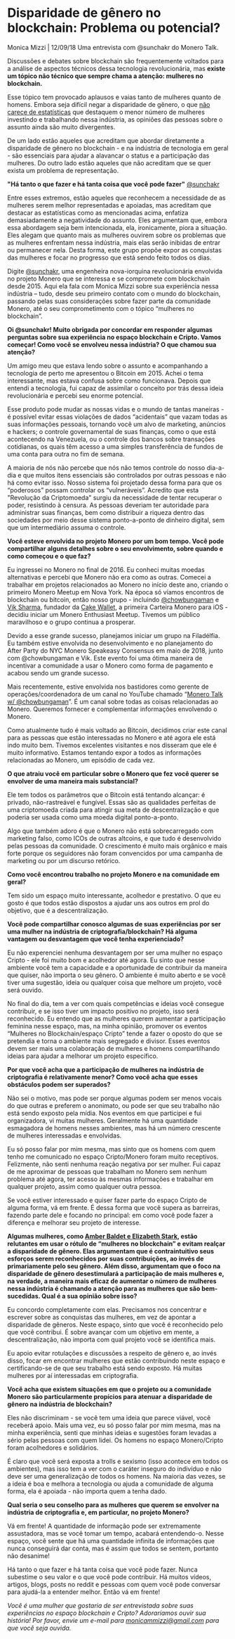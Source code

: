 # Disparidade de gênero no blockchain: Problema ou potencial?

Monica Mizzi | 12/09/18 Uma entrevista com @sunchakr do Monero Talk.

Discussões e debates sobre blockchain são frequentemente voltados para a análise de aspectos técnicos dessa tecnologia revolucionária, mas **existe um tópico não técnico que sempre chama a atenção: mulheres no blockchain.**

Esse tópico tem provocado aplausos e vaias tanto de mulheres quanto de homens. Embora seja difícil negar a disparidade de gênero, o que [não carece de estatísticas](https://cointelegraph.com/news/women-in-blockchain-and-crypto-how-to-tackle-gender-inequality) que destaquem o menor número de mulheres investindo e trabalhando nessa indústria, as opiniões das pessoas sobre o assunto ainda são muito divergentes.

De um lado estão aqueles que acreditam que abordar diretamente a disparidade de gênero no blockchain - e na indústria de tecnologia em geral - são essenciais para ajudar a alavancar o status e a participação das mulheres. Do outro lado estão aqueles que não acreditam que se quer exista um problema de representação.

**"Há tanto o que fazer e há tanta coisa que você pode fazer"**
[@sunchakr](https://twitter.com/sunchakr)

Entre esses extremos, estão aqueles que reconhecem a necessidade de as mulheres serem melhor representadas e apoiadas, mas acreditam que destacar as estatísticas como as mencionadas acima, enfatiza demasiadamente a negatividade do assunto. Eles argumentam que, embora essa abordagem seja bem intencionada, ela, ironicamente, piora a situação. Eles alegam que quanto mais as mulheres ouvirem sobre os problemas que as mulheres enfrentam nessa indústria, mais elas serão inibidas de entrar ou permanecer nela. Desta forma, este grupo propõe expor as conquistas das mulheres e focar no progresso que está sendo feito todos os dias.

Digite [@sunchakr](https://twitter.com/sunchakr), uma engenheira nova-iorquina revolucionária envolvida no projeto Monero que se interessa e se compromete com blockchain desde 2015. Aqui ela fala com Monica Mizzi sobre sua experiência nessa indústria – tudo, desde seu primeiro contato com o mundo do blockchain, passando pelas suas considerações sobre fazer parte da comunidade Monero, até o seu comprometimento com o tópico “mulheres no blockchain”.

**Oi @sunchakr! Muito obrigada por concordar em responder algumas perguntas sobre sua experiência no espaço blockchain e Cripto. Vamos começar! Como você se envolveu nessa indústria? O que chamou sua atenção?**

Um amigo meu que estava lendo sobre o assunto e acompanhando a tecnologia de perto me apresentou o Bitcoin em 2015. Achei o tema interessante, mas estava confusa sobre como funcionava. Depois que entendi a tecnologia, fui capaz de assimilar o conceito por trás dessa ideia revolucionária e percebi seu enorme potencial.

Esse produto pode mudar as nossas vidas e o mundo de tantas maneiras - é possível evitar essas violações de dados “acidentais” que vazam todas as suas informações pessoais, tornando você um alvo de marketing, anúncios e hackers; o controle governamental de suas finanças, como o que está acontecendo na Venezuela, ou o controle dos bancos sobre transações cotidianas, os quais têm acesso a uma simples transferência de fundos de uma conta para outra no fim de semana.

A maioria de nós não percebe que nós não temos controle do nosso dia-a-dia e que muitos itens essenciais são controlados por outras pessoas e não há como evitar isso. Nosso sistema foi projetado dessa forma para que os “poderosos” possam controlar os “vulneráveis”. Acredito que esta "Revolução da Criptomoeda" surgiu da necessidade de tentar recuperar o poder, resistindo à censura. As pessoas deveriam ter autoridade para administrar suas finanças, bem como distribuir a riqueza dentro das sociedades por meio desse sistema ponto-a-ponto de dinheiro digital, sem que um intermediário assuma o controle.

**Você esteve envolvida no projeto Monero por um bom tempo. Você pode compartilhar alguns detalhes sobre o seu envolvimento, sobre quando e como começou e o que faz?**

Eu ingressei no Monero no final de 2016. Eu conheci muitas moedas alternativas e percebi que Monero não era como as outras. Comecei a trabalhar em projetos relacionados ao Monero no início deste ano, criando o primeiro Monero Meetup em Nova York. Na época só víamos encontros de blockchain ou bitcoin, então nosso grupo - incluindo [@chowbungaman](https://twitter.com/chowbungaman) e [Vik Sharma](https://www.youtube.com/watch?v=joAZQXp69Kw), fundador da [Cake Wallet](https://cakewallet.io/), a primeira Carteira Monero para iOS - decidiu iniciar um Monero Enthusiast Meetup. Tivemos um público maravilhoso e o grupo continua a prosperar.

Devido a esse grande sucesso, planejamos iniciar um grupo na Filadélfia. Eu também estive envolvida no desenvolvimento e no planejamento do After Party do  NYC Monero Speakeasy Consensus em maio de 2018, junto com @chowbungaman e Vik. Este evento foi uma ótima maneira de incentivar a comunidade a usar o Monero como forma de pagamento e acabou sendo um grande sucesso.

Mais recentemente, estive envolvida nos bastidores como gerente de operações/coordenadora de um canal no YouTube chamado “[Monero Talk w/ @chowbungaman](https://www.youtube.com/channel/UC3Hx81QYLoEQkm3vyl4N4eQ)”. É um canal sobre todas as coisas relacionadas ao Monero. Queremos fornecer e complementar informações envolvendo o Monero.

Como atualmente tudo é mais voltado ao Bitcoin, decidimos criar este canal para as pessoas que estão interessadas no Monero e até agora ele está indo muito bem. Tivemos excelentes visitantes e nos disseram que ele é muito informativo. Estamos tentando expor a todos as informações relacionadas ao Monero, um episódio de cada vez.

**O que atraiu você em particular sobre o Monero que fez você querer se envolver de uma maneira mais substancial?**

Ele tem todos os parâmetros que o Bitcoin está tentando alcançar: é privado, não-rastreável e fungível. Essas são as qualidades perfeitas de uma criptomoeda criada para atingir sua meta de descentralização e que poderia ser usada como uma moeda digital ponto-a-ponto.

Algo que também adoro é que o Monero não está sobrecarregado com marketing falso, como ICOs de outras altcoins, e que tudo é desenvolvido pelas pessoas da comunidade. O crescimento é muito mais orgânico e mais forte porque os seguidores não foram convencidos por uma campanha de marketing ou por um discurso retórico.

**Como você encontrou trabalho no projeto Monero e na comunidade em geral?**

Tem sido um espaço muito interessante, acolhedor e prestativo. O que eu gosto é que todos estão dispostos a ajudar uns aos outros em prol do objetivo, que é a descentralização.

**Você pode compartilhar conosco algumas de suas experiências por ser uma mulher na indústria de criptografia/blockchain? Há alguma vantagem ou desvantagem que você tenha experienciado?**

Eu não experenciei nenhuma desvantagem por ser uma mulher no espaço Cripto - ele foi muito bom e acolhedor até agora. Eu sinto que nesse ambiente você tem a capacidade e a oportunidade de contribuir da maneira que quiser, não importa o seu gênero. O ambiente é muito aberto e se você tiver uma sugestão, ideia ou qualquer coisa que melhore um projeto, você será ouvido.

No final do dia, tem a ver com quais competências e ideias você consegue contribuir, e se isso tiver um impacto positivo no projeto, isso será reconhecido. Eu entendo que as mulheres querem aumentar a participação feminina nesse espaço, mas, na minha opinião, promover os eventos “Mulheres no Blockchain/espaço Cripto” tende a fazer o oposto do que se pretendia e torna o ambiente mais segregado e divisor. Esses eventos devem ser mais uma colaboração de mulheres e homens compartilhando ideias para ajudar a melhorar um projeto específico.

**Por que você acha que a participação de mulheres na indústria de criptografia é relativamente menor? Como você acha que esses obstáculos podem ser superados?**

Não sei o motivo, mas pode ser porque algumas podem ser menos vocais do que outras e preferem o anonimato, ou pode ser que seu trabalho não está sendo exposto pela mídia. Nos eventos em que participei e fui organizadora, vi muitas mulheres. Geralmente há uma quantidade esmagadora de homens nesses ambientes, mas há um número crescente de mulheres interessadas e envolvidas.

Eu só posso falar por mim mesma, mas sinto que os homens com quem tenho me comunicado no espaço Cripto/Monero foram muito receptivos. Felizmente, não senti nenhuma reação negativa por ser mulher. Fui capaz de me aproximar de pessoas que trabalham no Monero sem nenhum problema até agora, ter acesso às mesmas informações e trabalhar em qualquer projeto, assim como qualquer outra pessoa.

Se você estiver interessado e quiser fazer parte do espaço Cripto de alguma forma, vá em frente. É dessa forma que você supera as barreiras, fazendo parte dele e focando no principal: em como você pode fazer a diferença e melhorar seu projeto de interesse.

**Algumas mulheres, como [Amber Baldet e Elizabeth Stark](https://qz.com/1262167/the-first-rule-of-being-a-woman-in-crypto-is-you-do-not-Talk-about-being-a-woman-in-crypto/), estão relutantes em usar o rótulo de “mulheres no blockchain” e evitam realçar a disparidade de gênero. Elas argumentam que é contraintuitivo seus esforços serem reconhecidos por suas contribuições, ao invés de primariamente pelo seu gênero. Além disso, argumentam que o foco na disparidade de gênero desestimulará a participação de mais mulheres e, na verdade, a maneira mais eficaz de aumentar o número de mulheres nessa indústria é chamando a atenção para as mulheres que são bem-sucedidas. Qual é a sua opinião sobre isso?**

Eu concordo completamente com elas. Precisamos nos concentrar e escrever sobre as conquistas das mulheres, em vez de apontar a disparidade de gêneros. Neste espaço, sinto que você é reconhecido pelo que você contribui. É sobre avançar com um objetivo em mente, a descentralização, não importa com qual projeto você se identifica mais.

Eu apoio evitar rotulações e discussões a respeito de gênero e, ao invés disso, focar em encontrar mulheres que estão contribuindo neste espaço e certificando-se de que seu trabalho está sendo exposto. Há muitas mulheres por aí interessadas em criptografia.

**Você acha que existem situações em que o projeto ou a comunidade Monero são particularmente propícios para atenuar a disparidade de gênero na indústria de blockchain?**

Eles não discriminam - se você tem uma ideia que parece viável, você receberá apoio. Mais uma vez, eu só posso falar por mim mesma, mas na minha experiência, senti que minhas ideias e sugestões foram levadas a sério pelas pessoas com quem lidei. Os homens no espaço Monero/Cripto foram acolhedores e solidários.

É claro que você será exposta a trolls e sexismo (isso acontece em todos os ambientes), mas isso tem a ver com o caráter inseguro do indivíduo e não deve ser uma generalização de todos os homens. Na maioria das vezes, se a ideia é boa e melhora a tecnologia ou ajuda a comunidade de alguma forma, ela é apoiada - não importa quem a tenha dado.

**Qual seria o seu conselho para as mulheres que querem se envolver na indústria de criptografia e, em particular, no projeto Monero?**

Vá em frente! A quantidade de informação pode ser extremamente assustadora, mas se você tomar um tempo, acabará entendendo-o. Nesse espaço, você sente que há uma quantidade infinita de informações que nunca conseguirá dar conta, mas é assim que todos se sentem, portanto não desanime!

Há tanto o que fazer e há tanta coisa que você pode fazer. Nunca subestime o seu valor e o que você pode contribuir. Há muitos vídeos, artigos, blogs, posts no reddit e pessoas com quem você pode conversar para ajudá-la a entender melhor. Então vá em frente!

_Você é uma mulher que gostaria de ser entrevistada sobre suas experiências no espaço blockchain e Cripto? Adoraríamos ouvir sua história! Por favor, envie um e-mail para [monicammizzi@gmail.com](mailto:monicammizzi@gmail.com) para que você seja ouvida._
